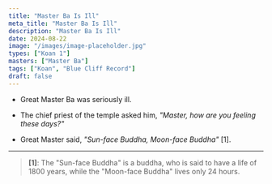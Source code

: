 ```yaml
---
title: "Master Ba Is Ill"
meta_title: "Master Ba Is Ill"
description: "Master Ba Is Ill"
date: 2024-08-22
image: "/images/image-placeholder.jpg"
types: ["Koan 1"]
masters: ["Master Ba"]
tags: ["Koan", "Blue Cliff Record"]
draft: false
---
```


- Great Master Ba was seriously ill. 

- The chief priest of the temple asked him, _"Master, how are you feeling these days?"_

- Great Master said, _"Sun-face Buddha, Moon-face Buddha"_ [1].

***

> **[1]**: The "Sun-face Buddha" is a buddha, who is said to have a life of
1800 years, while the "Moon-face Buddha" lives only 24 hours.
